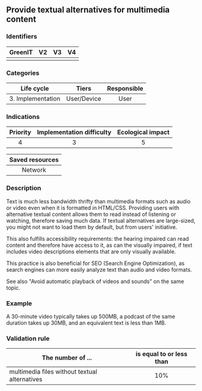 ## Provide textual alternatives for multimedia content

### Identifiers

| GreenIT |  V2  |  V3  |  V4  |
|:-------:|:----:|:----:|:----:|
|         |      |     |      |

### Categories

| Life cycle |  Tiers  |  Responsible  |
|:---------:|:----:|:----:|
| 3. Implementation | User/Device | User |

### Indications

| Priority |      Implementation difficulty       |  Ecological impact    |
|:-------------------:|:-------------------------:|:---------------------:|
| 4 | 3 | 5 |

|Saved resources                                    |
|:----------------------------------------------------------:|
| Network  |

### Description

Text is much less bandwidth thrifty than multimedia formats such as audio or video even when it is formatted in HTML/CSS. Providing users with alternative textual content allows them to read instead of listening or watching, therefore saving much data. If textual alternatives are large-sized, you might not want to load them by default, but from users' initiative.

This also fulfills accessibility requirements: the hearing impaired can read content and therefore have access to it, as can the visually impaired, if text includes video descriptions elements that are only visually available.

This practice is also beneficial for SEO (Search Engine Optimization), as search engines can more easily analyze text than audio and video formats.

See also "Avoid automatic playback of videos and sounds" on the same topic.

### Example

A 30-minute video typically takes up 500MB, a podcast of the same duration takes up 30MB, and an equivalent text is less than 1MB.


### Validation rule

| The number of ...     | is equal to or less than   |  
|-------------------|:-------------------------:|
|  multimedia files without textual alternatives  |  10% |
